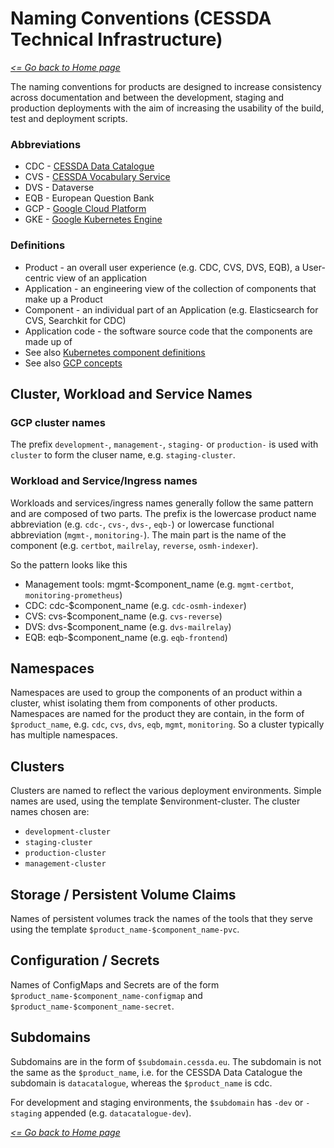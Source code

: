# Naming Conventions (CESSDA Technical Infrastructure) #

*[<= Go back to Home page](Home.md)*

The naming conventions for products are designed to increase consistency across documentation and between the development, staging and production deployments with the aim of increasing the usability of the build, test and deployment scripts.

### Abbreviations
* CDC - [CESSDA Data Catalogue](https://datacatalogue.cessda.eu/)
* CVS - [CESSDA Vocabulary Service](https://vocabularies.cessda.eu/#!discover)
* DVS - Dataverse
* EQB - European Question Bank
* GCP - [Google Cloud Platform](https://cloud.google.com)
* GKE - [Google Kubernetes Engine](https://console.cloud.google.com/kubernetes/)

### Definitions

* Product - an overall user experience (e.g. CDC, CVS, DVS, EQB), a User-centric view of an application
* Application - an engineering view of the collection of components that make up a Product
* Component - an individual part of an Application (e.g. Elasticsearch for CVS, Searchkit for CDC)
* Application code - the software source code that the components are made up of
* See also [Kubernetes component definitions](https://kubernetes.io/docs/concepts/overview/components/)
* See also [GCP concepts](https://cloud.google.com/docs/overview/)


## Cluster, Workload and Service Names ##

### GCP cluster names


The prefix `development-`, `management-`, `staging-` or `production-` is used with `cluster` to form the cluser name, e.g. `staging-cluster`.


### Workload and Service/Ingress names

Workloads and services/ingress names generally follow the same pattern and are composed of two parts. The prefix is the lowercase product name abbreviation (e.g. `cdc-`, `cvs-`, `dvs-`, `eqb-`) or lowercase functional abbreviation (`mgmt-`, `monitoring-`). The main part is the name of the component (e.g. `certbot`, `mailrelay`, `reverse`, `osmh-indexer`).

So the pattern looks like this

* Management tools: mgmt-$component_name (e.g. `mgmt-certbot`, `monitoring-prometheus`)
* CDC: cdc-$component_name (e.g. `cdc-osmh-indexer`)
* CVS: cvs-$component_name (e.g. `cvs-reverse`)
* DVS: dvs-$component_name (e.g. `dvs-mailrelay`)
* EQB: eqb-$component_name (e.g. `eqb-frontend`)


## Namespaces ##

Namespaces are used to group the components of an product within a cluster, whist isolating them from components of other products. Namespaces are named for the product they are contain, in the form of `$product_name`, e.g. `cdc`, `cvs`, `dvs`, `eqb`, `mgmt`, `monitoring`. So a cluster typically has multiple namespaces.

## Clusters ##

Clusters are named to reflect the various deployment environments. Simple names are used, using the template $environment-cluster. The cluster names chosen are:

* `development-cluster`
* `staging-cluster`
* `production-cluster`
* `management-cluster`


## Storage / Persistent Volume Claims ##

Names of persistent volumes track the names of the tools that they serve using the template `$product_name-$component_name-pvc`.

## Configuration / Secrets ##

Names of ConfigMaps and Secrets are of the form `$product_name-$component_name-configmap` and `$product_name-$component_name-secret`.

## Subdomains ##

Subdomains are in the form of `$subdomain.cessda.eu`. The subdomain is not the same as the `$product_name`, i.e. for the CESSDA Data Catalogue the subdomain is `datacatalogue`, whereas the `$product_name` is cdc.

For development and staging environments, the `$subdomain` has `-dev` or `-staging` appended (e.g. `datacatalogue-dev`).

*[<= Go back to Home page](Home.md)*
